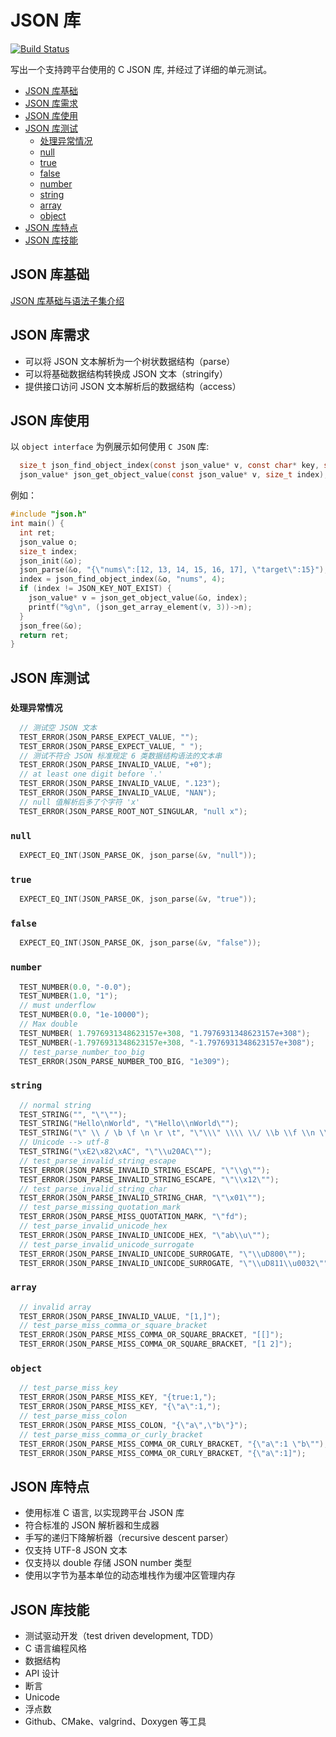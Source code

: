 <!--
 * @Author: taobo
 * @Date: 2020-11-29 14:23:33
 * @LastEditTime: 2020-12-04 14:44:46
-->
# JSON 库
[![Build Status](https://travis-ci.com/tryturned/JSON.svg?branch=master)](https://travis-ci.com/tryturned/JSON)  

写出一个支持跨平台使用的 C JSON 库, 并经过了详细的单元测试。  
* [JSON 库基础](#JSON-库基础)  
* [JSON 库需求](#JSON-库需求)
* [JSON 库使用](#JSON-库使用)
* [JSON 库测试](#JSON-库测试)
  * [处理异常情况](#处理异常情况)
  * [null](#null)
  * [true](#true)
  * [false](#false)
  * [number](#number)
  * [string](#string)
  * [array](#array)
  * [object](#object)
* [JSON 库特点](#JSON-库特点)
* [JSON 库技能](#JSON-库技能)
## JSON 库基础
[JSON 库基础与语法子集介绍](./JSON.md)
## JSON 库需求
- 可以将 JSON 文本解析为一个树状数据结构（parse）
- 可以将基础数据结构转换成 JSON 文本（stringify）
- 提供接口访问 JSON 文本解析后的数据结构（access）
## JSON 库使用
以 `object interface` 为例展示如何使用 `C JSON` 库:  
```c
  size_t json_find_object_index(const json_value* v, const char* key, size_t klen);
  json_value* json_get_object_value(const json_value* v, size_t index);
```
例如： 
```c
#include "json.h"
int main() {
  int ret;
  json_value o;
  size_t index;
  json_init(&o);
  json_parse(&o, "{\"nums\":[12, 13, 14, 15, 16, 17], \"target\":15}");
  index = json_find_object_index(&o, "nums", 4);
  if (index != JSON_KEY_NOT_EXIST) {
    json_value* v = json_get_object_value(&o, index);
    printf("%g\n", (json_get_array_element(v, 3))->n);
  }
  json_free(&o);
  return ret;
}
```
## JSON 库测试
### `处理异常情况`
```c
  // 测试空 JSON 文本
  TEST_ERROR(JSON_PARSE_EXPECT_VALUE, "");
  TEST_ERROR(JSON_PARSE_EXPECT_VALUE, " ");
  // 测试不符合 JSON 标准规定 6 类数据结构语法的文本串
  TEST_ERROR(JSON_PARSE_INVALID_VALUE, "+0");
  // at least one digit before '.' 
  TEST_ERROR(JSON_PARSE_INVALID_VALUE, ".123"); 
  TEST_ERROR(JSON_PARSE_INVALID_VALUE, "NAN");
  // null 值解析后多了个字符 'x'
  TEST_ERROR(JSON_PARSE_ROOT_NOT_SINGULAR, "null x");
```
### `null` 
```c
  EXPECT_EQ_INT(JSON_PARSE_OK, json_parse(&v, "null"));
```
### `true`
```c
  EXPECT_EQ_INT(JSON_PARSE_OK, json_parse(&v, "true"));
```
### `false`
```c
  EXPECT_EQ_INT(JSON_PARSE_OK, json_parse(&v, "false"));
```
### `number`
```c
  TEST_NUMBER(0.0, "-0.0");
  TEST_NUMBER(1.0, "1");
  // must underflow
  TEST_NUMBER(0.0, "1e-10000"); 
  // Max double
  TEST_NUMBER( 1.7976931348623157e+308, "1.7976931348623157e+308");
  TEST_NUMBER(-1.7976931348623157e+308, "-1.7976931348623157e+308");
  // test_parse_number_too_big
  TEST_ERROR(JSON_PARSE_NUMBER_TOO_BIG, "1e309");
```
### `string`
```c
  // normal string
  TEST_STRING("", "\"\"");
  TEST_STRING("Hello\nWorld", "\"Hello\\nWorld\"");
  TEST_STRING("\" \\ / \b \f \n \r \t", "\"\\\" \\\\ \\/ \\b \\f \\n \\r \\t\"");
  // Unicode --> utf-8
  TEST_STRING("\xE2\x82\xAC", "\"\\u20AC\""); 
  // test_parse_invalid_string_escape
  TEST_ERROR(JSON_PARSE_INVALID_STRING_ESCAPE, "\"\\g\"");
  TEST_ERROR(JSON_PARSE_INVALID_STRING_ESCAPE, "\"\\x12\"");
  // test_parse_invalid_string_char
  TEST_ERROR(JSON_PARSE_INVALID_STRING_CHAR, "\"\x01\"");
  // test_parse_missing_quotation_mark
  TEST_ERROR(JSON_PARSE_MISS_QUOTATION_MARK, "\"fd");
  // test_parse_invalid_unicode_hex
  TEST_ERROR(JSON_PARSE_INVALID_UNICODE_HEX, "\"ab\\u\"");
  // test_parse_invalid_unicode_surrogate
  TEST_ERROR(JSON_PARSE_INVALID_UNICODE_SURROGATE, "\"\\uD800\"");
  TEST_ERROR(JSON_PARSE_INVALID_UNICODE_SURROGATE, "\"\\uD811\\u0032\"");
```
### `array`
```c
  // invalid array
  TEST_ERROR(JSON_PARSE_INVALID_VALUE, "[1,]");
  // test_parse_miss_comma_or_square_bracket
  TEST_ERROR(JSON_PARSE_MISS_COMMA_OR_SQUARE_BRACKET, "[[]");
  TEST_ERROR(JSON_PARSE_MISS_COMMA_OR_SQUARE_BRACKET, "[1 2]");
```
### `object`
```c
  // test_parse_miss_key
  TEST_ERROR(JSON_PARSE_MISS_KEY, "{true:1,");
  TEST_ERROR(JSON_PARSE_MISS_KEY, "{\"a\":1,");
  // test_parse_miss_colon
  TEST_ERROR(JSON_PARSE_MISS_COLON, "{\"a\",\"b\"}");
  // test_parse_miss_comma_or_curly_bracket
  TEST_ERROR(JSON_PARSE_MISS_COMMA_OR_CURLY_BRACKET, "{\"a\":1 \"b\"");
  TEST_ERROR(JSON_PARSE_MISS_COMMA_OR_CURLY_BRACKET, "{\"a\":1]");
```

## JSON 库特点
- 使用标准 C 语言, 以实现跨平台 JSON 库
- 符合标准的 JSON 解析器和生成器
- 手写的递归下降解析器（recursive descent parser）
- 仅支持 UTF-8 JSON 文本
- 仅支持以 double 存储 JSON number 类型
- 使用以字节为基本单位的动态堆栈作为缓冲区管理内存
## JSON 库技能
- 测试驱动开发（test driven development, TDD）
- C 语言编程风格
- 数据结构
- API 设计
- 断言
- Unicode
- 浮点数
- Github、CMake、valgrind、Doxygen 等工具


